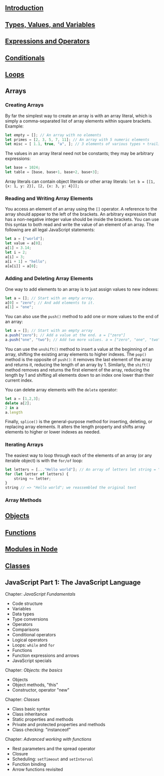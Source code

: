 ## [Introduction](https://github.com/tupes/comit-saskatoon-react/blob/master/JavaScript/Lesson%2001%20-%20Introduction.ipynb)

## [Types, Values, and Variables](https://github.com/tupes/comit-saskatoon-react/blob/master/JavaScript/Lesson%2002%20-%20Types%2C%20Values%2C%20and%20Variables.ipynb)

## [Expressions and Operators](https://github.com/tupes/comit-saskatoon-react/blob/master/JavaScript/Lesson%2003%20-%20Expressions%20and%20Operators.ipynb)

## [Conditionals](https://github.com/tupes/comit-saskatoon-react/blob/master/JavaScript/Lesson%2004%20-%20Conditionals.ipynb)

## [Loops](https://github.com/tupes/comit-saskatoon-react/blob/master/JavaScript/Lesson%2005%20-%20Loops.ipynb)  
  
## Arrays
### Creating Arrays
By far the simplest way to create an array is with an array literal, which is simply a comma-separated list of array elements within square brackets. 
Example:  
```javascript
let empty = []; // An array with no elements 
let primes = [2, 3, 5, 7, 11]; // An array with 5 numeric elements
let misc = [ 1.1, true, "a", ]; // 3 elements of various types + trailing comma
```

The values in an array literal need not be constants; they may be arbitrary expressions:
```javascript
let base = 1024;
let table = [base, base+1, base+2, base+3];
```
Array literals can contain object literals or other array literals:
`let b = [[1, {x: 1, y: 2}], [2, {x: 3, y: 4}]];`

### Reading and Writing Array Elements
You access an element of an array using the `[]` operator. A reference to the array should appear to the left of the brackets. An arbitrary expression that has a non-negative integer value should be inside the brackets. You can use this syntax to both read and write the value of an element of an array. The following are all legal JavaScript statements:
```javascript
let a = ["world"];
let value = a[0];
a[1] = 3.14;
let i = 2;
a[i] = 3;
a[i + 1] = "hello";
a[a[i]] = a[0];
```

### Adding and Deleting Array Elements
One way to add elements to an array is to just assign values to new indexes:
```javascript
let a = []; // Start with an empty array.
a[0] = "zero"; // And add elements to it.
a[1] = "one";
```
You can also use the `push()` method to add one or more values to the end of an array:
```javascript
let a = []; // Start with an empty array
a.push("zero"); // Add a value at the end. a = ["zero"]
a.push("one", "two"); // Add two more values. a = ["zero", "one", "two"]
```
You can use the `unshift()` method to insert a value at the beginning of an array, shifting the existing array elements to higher indexes. The `pop()` method is the opposite of `push()`: it removes the last element of the array and returns it, reducing the length of an array by 1. Similarly, the `shift()` method removes and returns the first element of the array, reducing the length by 1 and shifting all elements down to an index one lower than their current index.  

You can delete array elements with the `delete` operator:
```javascript
let a = [1,2,3];
delete a[2];
2 in a
a.length
```

Finally, `splice()` is the general-purpose method for inserting, deleting, or replacing array elements. It alters the length property and shifts array elements to higher or lower indexes as needed.  

### Iterating Arrays
The easiest way to loop through each of the elements of an array (or any iterable object) is with the `for/of` loop:
```javascript
let letters = [..."Hello world"]; // An array of letters let string = "";
for (let letter of letters) {
    string += letter;
}
string // => "Hello world"; we reassembled the original text
```

### Array Methods



## [Objects](https://github.com/tupes/comit-saskatoon-react/blob/master/JavaScript/Lesson%2007%20-%20Objects.ipynb)
  
## [Functions](https://github.com/tupes/comit-saskatoon-react/blob/master/JavaScript/Lesson%2008%20-%20Functions.ipynb)
  
## [Modules in Node](https://github.com/tupes/comit-saskatoon-react/blob/master/JavaScript/Lesson%2009%20-%20Modules%20in%20Node.ipynb)

## [Classes](https://github.com/tupes/comit-saskatoon-react/blob/master/JavaScript/Lesson%2010%20-%20Classes.ipynb)

  
  
 
## JavaScript Part 1: The JavaScript Language  
Chapter: *JavaScript Fundamentals*
- Code structure
- Variables
- Data types
- Type conversions
- Operators
- Comparisons
- Conditional operators
- Logical operators
- Loops: `while` and `for`
- Functions
- Function expressions and arrows
- JavaScript specials  

Chapter: *Objects: the basics*
- Objects
- Object methods, "this"
- Constructor, operator "new"  

Chapter: *Classes*
- Class basic syntax
- Class inheritance
- Static properties and methods
- Private and protected properties and methods
- Class checking: "instanceof"  

Chapter: *Advanced working with functions*
- Rest parameters and the spread operator
- Closure
- Scheduling: `setTimeout` and `setInterval`
- Function binding
- Arrow functions revisited
